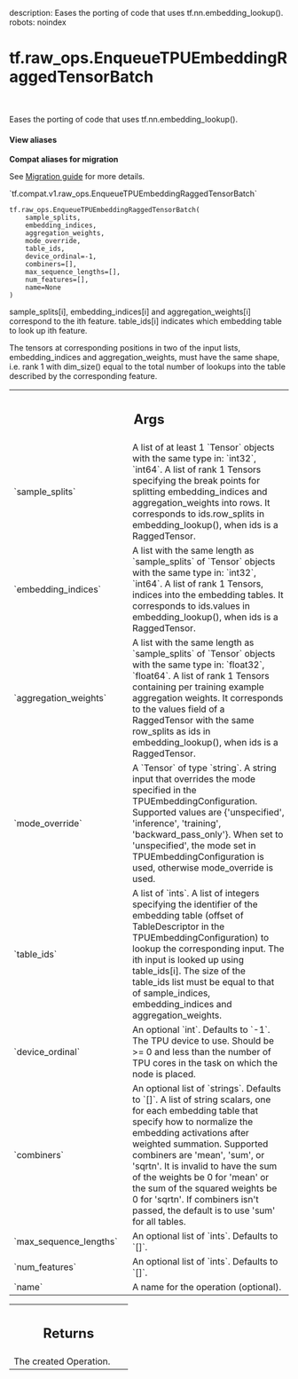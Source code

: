 description: Eases the porting of code that uses tf.nn.embedding_lookup().
robots: noindex

# tf.raw_ops.EnqueueTPUEmbeddingRaggedTensorBatch

<!-- Insert buttons and diff -->

<table class="tfo-notebook-buttons tfo-api nocontent" align="left">

</table>



Eases the porting of code that uses tf.nn.embedding_lookup().

<section class="expandable">
  <h4 class="showalways">View aliases</h4>
  <p>
<b>Compat aliases for migration</b>
<p>See
<a href="https://www.tensorflow.org/guide/migrate">Migration guide</a> for
more details.</p>
<p>`tf.compat.v1.raw_ops.EnqueueTPUEmbeddingRaggedTensorBatch`</p>
</p>
</section>

<pre class="devsite-click-to-copy prettyprint lang-py tfo-signature-link">
<code>tf.raw_ops.EnqueueTPUEmbeddingRaggedTensorBatch(
    sample_splits,
    embedding_indices,
    aggregation_weights,
    mode_override,
    table_ids,
    device_ordinal=-1,
    combiners=[],
    max_sequence_lengths=[],
    num_features=[],
    name=None
)
</code></pre>



<!-- Placeholder for "Used in" -->

sample_splits[i], embedding_indices[i] and aggregation_weights[i] correspond
to the ith feature. table_ids[i] indicates which embedding table to look up ith
feature.

The tensors at corresponding positions in two of the input lists,
embedding_indices and aggregation_weights, must have the same shape, i.e. rank 1
with dim_size() equal to the total number of lookups into the table described by
the corresponding feature.

<!-- Tabular view -->
 <table class="responsive fixed orange">
<colgroup><col width="214px"><col></colgroup>
<tr><th colspan="2"><h2 class="add-link">Args</h2></th></tr>

<tr>
<td>
`sample_splits`
</td>
<td>
A list of at least 1 `Tensor` objects with the same type in: `int32`, `int64`.
A list of rank 1 Tensors specifying the break points for splitting
embedding_indices and aggregation_weights into rows.
It corresponds to ids.row_splits in embedding_lookup(), when ids is a
RaggedTensor.
</td>
</tr><tr>
<td>
`embedding_indices`
</td>
<td>
A list with the same length as `sample_splits` of `Tensor` objects with the same type in: `int32`, `int64`.
A list of rank 1 Tensors, indices into the embedding tables.
It corresponds to ids.values in embedding_lookup(), when ids is a RaggedTensor.
</td>
</tr><tr>
<td>
`aggregation_weights`
</td>
<td>
A list with the same length as `sample_splits` of `Tensor` objects with the same type in: `float32`, `float64`.
A list of rank 1 Tensors containing per training example
aggregation weights. It corresponds to the values field of a RaggedTensor
with the same row_splits as ids in embedding_lookup(), when ids is a
RaggedTensor.
</td>
</tr><tr>
<td>
`mode_override`
</td>
<td>
A `Tensor` of type `string`.
A string input that overrides the mode specified in the
TPUEmbeddingConfiguration. Supported values are {'unspecified', 'inference',
'training', 'backward_pass_only'}. When set to 'unspecified', the mode set
in TPUEmbeddingConfiguration is used, otherwise mode_override is used.
</td>
</tr><tr>
<td>
`table_ids`
</td>
<td>
A list of `ints`.
A list of integers specifying the identifier of the embedding table
(offset of TableDescriptor in the TPUEmbeddingConfiguration) to lookup the
corresponding input. The ith input is looked up using table_ids[i]. The size
of the table_ids list must be equal to that of sample_indices,
embedding_indices and aggregation_weights.
</td>
</tr><tr>
<td>
`device_ordinal`
</td>
<td>
An optional `int`. Defaults to `-1`.
The TPU device to use. Should be >= 0 and less than the number
of TPU cores in the task on which the node is placed.
</td>
</tr><tr>
<td>
`combiners`
</td>
<td>
An optional list of `strings`. Defaults to `[]`.
A list of string scalars, one for each embedding table that specify
how to normalize the embedding activations after weighted summation.
Supported combiners are 'mean', 'sum', or 'sqrtn'. It is invalid to have
the sum of the weights be 0 for 'mean' or the sum of the squared weights be
0 for 'sqrtn'. If combiners isn't passed, the default is to use 'sum' for
all tables.
</td>
</tr><tr>
<td>
`max_sequence_lengths`
</td>
<td>
An optional list of `ints`. Defaults to `[]`.
</td>
</tr><tr>
<td>
`num_features`
</td>
<td>
An optional list of `ints`. Defaults to `[]`.
</td>
</tr><tr>
<td>
`name`
</td>
<td>
A name for the operation (optional).
</td>
</tr>
</table>



<!-- Tabular view -->
 <table class="responsive fixed orange">
<colgroup><col width="214px"><col></colgroup>
<tr><th colspan="2"><h2 class="add-link">Returns</h2></th></tr>
<tr class="alt">
<td colspan="2">
The created Operation.
</td>
</tr>

</table>


